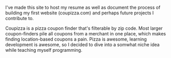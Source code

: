 I've made this site to host my resume as well as document the process of building my first website (coupizza.com) and perhaps future projects I contribute to.

Coupizza is a pizza coupon finder that's filterable by zip code. Most larger coupon-finders pile all coupons from a merchant in one place, which makes finding location-based coupons a pain. Pizza is awesome, learning development is awesome, so I decided to dive into a somwhat niche idea while teaching myself programming.
